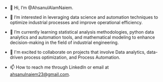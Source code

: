 - 👋 Hi, I’m @AhsanulAlamNaiem.
  
- 👀  I’m interested in leveraging data science and automation techniques to optimize industrial processes and improve operational efficiency.
- 🌱 I’m currently learning statistical analysis methodologies, python data analytics and automation tools, and mathematical modeling to enhance decision-making in the field of industrial engineering.
- 💞️ I'm excited to collaborate on projects that involve Data analytics, data-driven process optimization, and Process Automation.
  
- 📫 How to reach me through LinkedIn or email at ahsanulnaiem23@gmail.com.

<!---
AhsanulAlamNaiem/AhsanulAlamNaiem is a ✨ special ✨ repository because its `README.md` (this file) appears on your GitHub profile.
You can click the Preview link to take a look at your changes.
--->
